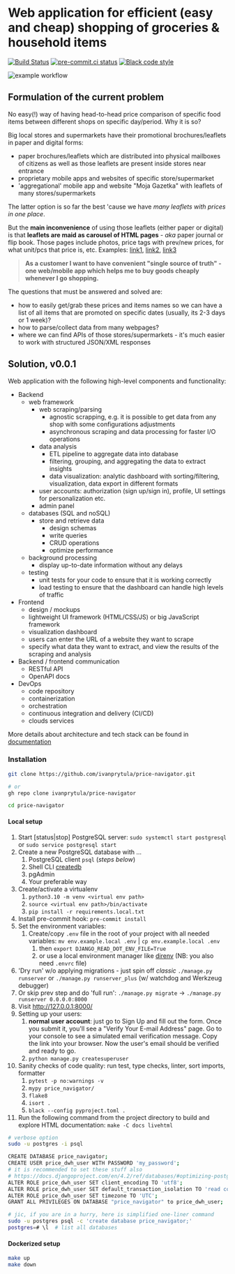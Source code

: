 # Web application for efficient (easy and cheap) shopping of groceries & household items

[![Build Status](https://img.shields.io/github/actions/workflow/status/ivanprytula/price-navigator/ci.yml?branch=main)](https://github.com/ivanprytula/price-navigator/actions/workflows/ci.yml?query=branch%3Amain)
[![pre-commit.ci status](https://results.pre-commit.ci/badge/github/ivanprytula/price-navigator/main.svg)](https://results.pre-commit.ci/latest/github/ivanprytula/price-navigator/main)
[![Black code style](https://img.shields.io/badge/code%20style-black-000000.svg)](https://github.com/ambv/black)

![example workflow](https://github.com/github/docs/actions/workflows/main.yml/badge.svg)

## Formulation of the current problem

No easy(!) way of having head-to-head price comparison of specific food items between different shops on specific day/period. Why it is so?

Big local stores and supermarkets have their promotional brochures/leaflets in paper and digital forms:

- paper brochures/leaflets which are distributed into physical mailboxes of citizens as well as those leaflets are present inside stores near entrance
- proprietary mobile apps and websites of specific store/supermarket
- 'aggregational' mobile app and website "Moja Gazetka" with leaflets of many stores/supermarkets

The latter option is so far the best 'cause we have _many leaflets with prices in one place_.

But the **main inconvenience** of using those leaflets (either paper or digital) is that **leaflets are maid as carousel of HTML pages** - _aka_ paper journal or flip book.
Those pages include photos, price tags with prev/new prices, for what unit/pcs that price is, etc. Examples: [link1](https://www.biedronka.pl/pl/gazetki), [link2](https://www.lidl.pl/informacje-dla-klienta/nasze-gazetki), [link3](https://leclerc.pl/gazetki/)

> **As a customer I want to have convenient "single source of truth" - one web/mobile app which helps me to buy goods cheaply whenever I go shopping.**

The questions that must be answered and solved are:

- how to easily get/grab these prices and items names so we can have a list of all items that are promoted on specific dates (usually, its 2-3 days or 1 week)?
- how to parse/collect data from many webpages?
- where we can find APIs of those stores/supermarkets - it's much easier to work with structured JSON/XML responses

## Solution, v0.0.1

Web application with the following high-level components and functionality:

- Backend
  - web framework
    - web scraping/parsing
      - agnostic scrapping, e.g. it is possible to get data from any shop with some configurations adjustments
      - asynchronous scraping and data processing for faster I/O operations
    - data analysis
      - ETL pipeline to aggregate data into database
      - filtering, grouping, and aggregating the data to extract insights
      - data visualization: analytic dashboard with sorting/filtering, visualization, data export in different formats
    - user accounts: authorization (sign up/sign in), profile, UI settings for personalization etc.
    - admin panel
  - databases (SQL and noSQL)
    - store and retrieve data
      - design schemas
      - write queries
      - CRUD operations
      - optimize performance
  - background processing
    - display up-to-date information without any delays
  - testing
    - unit tests for your code to ensure that it is working correctly
    - load testing to ensure that the dashboard can handle high levels of traffic
- Frontend
  - design / mockups
  - lightweight UI framework (HTML/CSS/JS) or big JavaScript framework
  - visualization dashboard
  - users can enter the URL of a website they want to scrape
  - specify what data they want to extract, and view the results of the scraping and analysis
- Backend / frontend communication
  - RESTful API
  - OpenAPI docs
- DevOps
  - code repository
  - containerization
  - orchestration
  - continuous integration and delivery (CI/CD)
  - clouds services

More details about architecture and tech stack can be found in [documentation](docs/project_details/project_knowledge_base/verbose_details.md)

### Installation

```bash
git clone https://github.com/ivanprytula/price-navigator.git

# or
gh repo clone ivanprytula/price-navigator

cd price-navigator
```

#### Local setup

1. Start [status|stop] PostgreSQL server: `sudo systemctl start postgresql` or `sudo service postgresql start`
2. Create a new PostgreSQL database with ...
   1. PostgreSQL client `psql` (_steps below_)
   2. Shell CLI [createdb](https://www.postgresql.org/docs/current/app-createdb.html)
   3. pgAdmin
   4. Your preferable way
3. Create/activate a virtualenv
   1. `python3.10 -m venv <virtual env path>`
   2. `source <virtual env path>/bin/activate`
   3. `pip install -r requirements.local.txt`
4. Install pre-commit hook: `pre-commit install`
5. Set the environment variables:
   1. Create/copy `.env` file in the root of your project with all needed variables: `mv env.example.local .env` | `cp env.example.local .env`
      1. then `export DJANGO_READ_DOT_ENV_FILE=True`
      2. or use a local environment manager like [direnv](https://direnv.net/) (NB: you also need `.envrc` file)
6. 'Dry run' w/o applying migrations - just spin off _classic_ `./manage.py runserver` or `./manage.py runserver_plus` (w/ watchdog and Werkzeug debugger)
7. Or skip prev step and do 'full run': `./manage.py migrate` -> `./manage.py runserver 0.0.0.0:8000`
8. Visit <http://127.0.0.1:8000/>
9. Setting up your users:
   1. **normal user account**: just go to Sign Up and fill out the form. Once you submit it, you'll see a "Verify Your E-mail Address" page. Go to your console to see a simulated email verification message. Copy the link into your browser. Now the user's email should be verified and ready to go.
   2. `python manage.py createsuperuser`
10. Sanity checks of code quality: run test, type checks, linter, sort imports, formatter
    1. `pytest -p no:warnings -v`
    2. `mypy price_navigator/`
    3. `flake8`
    4. `isort .`
    5. `black --config pyproject.toml .`
11. Run the following command from the project directory to build and explore HTML documentation: `make -C docs livehtml`

```bash
# verbose option
sudo -u postgres -i psql

CREATE DATABASE price_navigator;
CREATE USER price_dwh_user WITH PASSWORD 'my_password';
# it is recommended to set these stuff also
# https://docs.djangoproject.com/en/4.2/ref/databases/#optimizing-postgresql-s-configuration
ALTER ROLE price_dwh_user SET client_encoding TO 'utf8';
ALTER ROLE price_dwh_user SET default_transaction_isolation TO 'read committed';
ALTER ROLE price_dwh_user SET timezone TO 'UTC';
GRANT ALL PRIVILEGES ON DATABASE "price_navigator" to price_dwh_user;

# jic, if you are in a hurry, here is simplified one-liner command
sudo -u postgres psql -c 'create database price_navigator;'
postgres=# \l  # list all databases
```

#### Dockerized setup

```bash
make up
make down
```
